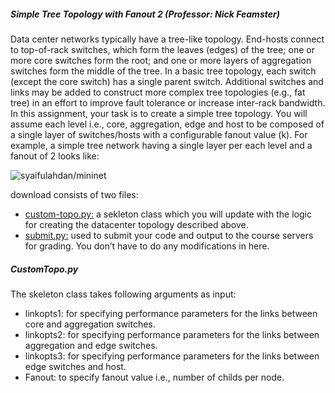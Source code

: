 #####  Simple Tree Topology with Fanout 2 (Professor: Nick Feamster)

<j>Data center networks typically have a tree-like topology. End-hosts connect to top-of-rack switches, which form the leaves (edges) of the tree; one or more core switches form the root; and one or more layers of aggregation switches form the middle of the tree. In a basic tree topology, each switch (except the core switch) has a single parent switch. Additional switches
and links may be added to construct more complex tree topologies (e.g., fat tree) in an effort to improve fault tolerance or increase inter-rack bandwidth. In this assignment, your task is to create a simple tree topology. You will assume each level i.e., core, aggregation, edge and host to be composed of a single layer of switches/hosts with a configurable fanout value (k). For example, a simple tree network having a single layer per each level and a fanout of 2 looks like:</j>

<img src="https://github.com/syaifulahdan/mininet/blob/master/image/Screenshot%20from%202016-04-02%2002:44:01.png" align="center" title="syaifulahdan/mininet" />

download consists of two files:


- <a href="https://github.com/syaifulahdan/mininet/blob/master/py-custop_tree_topology_with_Fanout2-custom_topo.py">custom-topo.py:</a> a sekleton class which you will update with the logic for creating the datacenter topology described above.
- <a href="https://github.com/syaifulahdan/mininet/blob/master/py-custop_tree_topology_with_Fanout2-submit.py">submit.py:</a>  used to submit your code and output to the course servers for grading. You don’t have to do any modifications in here.

##### CustomTopo.py
The skeleton class takes following arguments as input:
- linkopts1: for specifying performance parameters for the links between core and aggregation switches.
- linkopts2: for specifying performance parameters for the links between aggregation and edge switches.
- linkopts3: for specifying performance parameters for the links between edge switches and host.
- Fanout: to specify fanout value i.e., number of childs per node.
